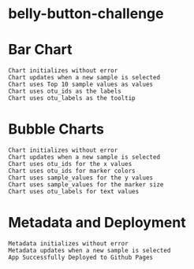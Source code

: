 # belly-button-challenge

# Bar Chart 
```
Chart initializes without error  
Chart updates when a new sample is selected 
Chart uses Top 10 sample values as values  
Chart uses otu_ids as the labels  
Chart uses otu_labels as the tooltip  
```

# Bubble Charts  
```
Chart initializes without error  
Chart updates when a new sample is selected  
Chart uses otu_ids for the x values  
Chart uses otu_ids for marker colors 
Chart uses sample_values for the y values  
Chart uses sample_values for the marker size  
Chart uses otu_labels for text values 
```

# Metadata and Deployment 
```
Metadata initializes without error  
Metadata updates when a new sample is selected  
App Successfully Deployed to Github Pages  
```
